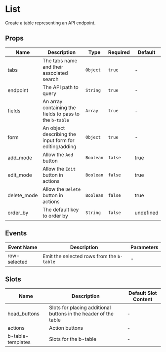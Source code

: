 # List

Create a table representing an API endpoint.

## Props

<!-- @vuese:List:props:start -->
|Name|Description|Type|Required|Default|
|---|---|---|---|---|
|tabs|The tabs name and their associated search|`Object`|`true`|-|
|endpoint|The API path to query|`String`|`true`|-|
|fields|An array containing the fields to pass to the `b-table`|`Array`|`true`|-|
|form|An object describing the input form for editing/adding|`Object`|`true`|-|
|add_mode|Allow the `Add` button|`Boolean`|`false`|true|
|edit_mode|Allow the `Edit` button in actions|`Boolean`|`false`|true|
|delete_mode|Allow the `Delete` button in actions|`Boolean`|`false`|true|
|order_by|The default key to order by|`String`|`false`|undefined|

<!-- @vuese:List:props:end -->


## Events

<!-- @vuese:List:events:start -->
|Event Name|Description|Parameters|
|---|---|---|
|row-selected|Emit the selected rows from the `b-table`|-|

<!-- @vuese:List:events:end -->


## Slots

<!-- @vuese:List:slots:start -->
|Name|Description|Default Slot Content|
|---|---|---|
|head_buttons|Slots for placing additional buttons in the header of the table|-|
|actions|Action buttons|-|
|b-table-templates|Slots for the b-table|-|

<!-- @vuese:List:slots:end -->


